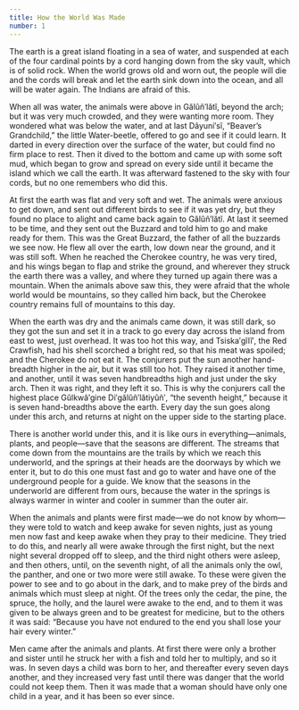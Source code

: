 ```yaml
---
title: How the World Was Made
number: 1
---
```

The earth is a great island floating in a sea of water, and suspended at each of the four cardinal points by a cord hanging down from the sky vault, which is of solid rock. When the world grows old and worn out, the people will die and the cords will break and let the earth sink down into the ocean, and all will be water again. The Indians are afraid of this.

When all was water, the animals were above in Gălûñ′lătĭ, beyond the arch; but it was very much crowded, and they were wanting more room. They wondered what was below the water, and at last Dâyuni′sĭ, “Beaver’s Grandchild,” the little Water-beetle, offered to go and see if it could learn. It darted in every direction over the surface of the water, but could find no firm place to rest. Then it dived to the bottom and came up with some soft mud, which began to grow and spread on every side until it became the island which we call the earth. It was afterward fastened to the sky with four cords, but no one remembers who did this.

At first the earth was flat and very soft and wet. The animals were anxious to get down, and sent out different birds to see if it was yet dry, but they found no place to alight and came back again to Gălûñ′lătĭ. At last it seemed to be time, and they sent out the Buzzard and told him to go and make ready for them. This was the Great Buzzard, the father of all the buzzards we see now. He flew all over the earth, low down near the ground, and it was still soft. When he reached the Cherokee country, he was very tired, and his wings began to flap and strike the ground, and wherever they struck the earth there was a valley, and where they turned up again there was a mountain. When the animals above saw this, they were afraid that the whole world would be mountains, so they called him back, but the Cherokee country remains full of mountains to this day.

When the earth was dry and the animals came down, it was still dark, so they got the sun and set it in a track to go every day across the island from east to west, just overhead. It was too hot this way, and Tsiska′gĭlĭ′, the Red Crawfish, had his shell scorched a bright red, so that his meat was spoiled; and the Cherokee do not eat it. The conjurers put the sun another hand-breadth higher in the air, but it was still too hot. They raised it another time, and another, until it was seven handbreadths high and just under the sky arch. Then it was right, and they left it so. This is why the conjurers call the highest place Gûlkwâ′gine Di′gălûñ′lătiyûñ′, “the seventh height,” because it is seven hand-breadths above the earth. Every day the sun goes along under this arch, and returns at night on the upper side to the starting place.

There is another world under this, and it is like ours in everything—animals, plants, and people—save that the seasons are different. The streams that come down from the mountains are the trails by which we reach this underworld, and the springs at their heads are the doorways by which we enter it, but to do this one must fast and go to water and have one of the underground people for a guide. We know that the seasons in the underworld are different from ours, because the water in the springs is always warmer in winter and cooler in summer than the outer air.

When the animals and plants were first made—we do not know by whom—they were told to watch and keep awake for seven nights, just as young men now fast and keep awake when they pray to their medicine. They tried to do this, and nearly all were awake through the first night, but the next night several dropped off to sleep, and the third night others were asleep, and then others, until, on the seventh night, of all the animals only the owl, the panther, and one or two more were still awake. To these were given the power to see and to go about in the dark, and to make prey of the birds and animals which must sleep at night. Of the trees only the cedar, the pine, the spruce, the holly, and the laurel were awake to the end, and to them it was given to be always green and to be greatest for medicine, but to the others it was said: “Because you have not endured to the end you shall lose your hair every winter.”

Men came after the animals and plants. At first there were only a brother and sister until he struck her with a fish and told her to multiply, and so it was. In seven days a child was born to her, and thereafter every seven days another, and they increased very fast until there was danger that the world could not keep them. Then it was made that a woman should have only one child in a year, and it has been so ever since.
